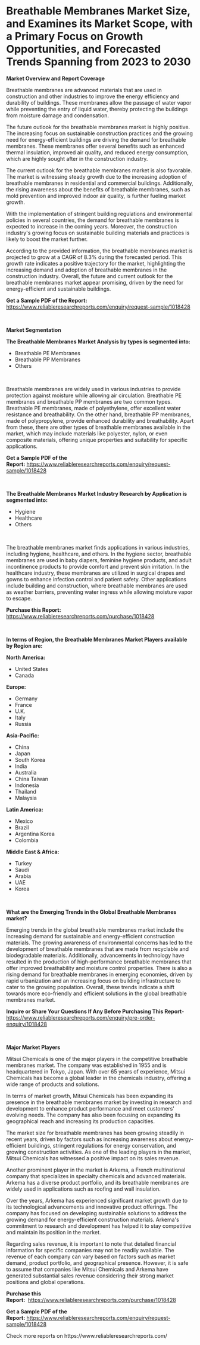 <p><h1>Breathable Membranes Market Size, and Examines its Market Scope, with a Primary Focus on Growth Opportunities, and Forecasted Trends Spanning from 2023 to 2030</h1></p><p><strong>Market Overview and Report Coverage</strong></p>
<p><p>Breathable membranes are advanced materials that are used in construction and other industries to improve the energy efficiency and durability of buildings. These membranes allow the passage of water vapor while preventing the entry of liquid water, thereby protecting the buildings from moisture damage and condensation.</p><p>The future outlook for the breathable membranes market is highly positive. The increasing focus on sustainable construction practices and the growing need for energy-efficient buildings are driving the demand for breathable membranes. These membranes offer several benefits such as enhanced thermal insulation, improved air quality, and reduced energy consumption, which are highly sought after in the construction industry.</p><p>The current outlook for the breathable membranes market is also favorable. The market is witnessing steady growth due to the increasing adoption of breathable membranes in residential and commercial buildings. Additionally, the rising awareness about the benefits of breathable membranes, such as mold prevention and improved indoor air quality, is further fueling market growth.</p><p>With the implementation of stringent building regulations and environmental policies in several countries, the demand for breathable membranes is expected to increase in the coming years. Moreover, the construction industry's growing focus on sustainable building materials and practices is likely to boost the market further.</p><p>According to the provided information, the breathable membranes market is projected to grow at a CAGR of 8.3% during the forecasted period. This growth rate indicates a positive trajectory for the market, highlighting the increasing demand and adoption of breathable membranes in the construction industry. Overall, the future and current outlook for the breathable membranes market appear promising, driven by the need for energy-efficient and sustainable buildings.</p></p>
<p><strong>Get a Sample PDF of the Report:</strong> <a href="https://www.reliableresearchreports.com/enquiry/request-sample/1018428">https://www.reliableresearchreports.com/enquiry/request-sample/1018428</a></p>
<p>&nbsp;</p>
<p><strong>Market Segmentation</strong></p>
<p><strong>The Breathable Membranes Market Analysis by types is segmented into:</strong></p>
<p><ul><li>Breathable PE Membranes</li><li>Breathable PP Membranes</li><li>Others</li></ul></p>
<p>&nbsp;</p>
<p><p>Breathable membranes are widely used in various industries to provide protection against moisture while allowing air circulation. Breathable PE membranes and breathable PP membranes are two common types. Breathable PE membranes, made of polyethylene, offer excellent water resistance and breathability. On the other hand, breathable PP membranes, made of polypropylene, provide enhanced durability and breathability. Apart from these, there are other types of breathable membranes available in the market, which may include materials like polyester, nylon, or even composite materials, offering unique properties and suitability for specific applications.</p></p>
<p><strong>Get a Sample PDF of the Report:</strong>&nbsp;<a href="https://www.reliableresearchreports.com/enquiry/request-sample/1018428">https://www.reliableresearchreports.com/enquiry/request-sample/1018428</a></p>
<p>&nbsp;</p>
<p><strong>The Breathable Membranes Market Industry Research by Application is segmented into:</strong></p>
<p><ul><li>Hygiene</li><li>Healthcare</li><li>Others</li></ul></p>
<p>&nbsp;</p>
<p><p>The breathable membranes market finds applications in various industries, including hygiene, healthcare, and others. In the hygiene sector, breathable membranes are used in baby diapers, feminine hygiene products, and adult incontinence products to provide comfort and prevent skin irritation. In the healthcare industry, these membranes are utilized in surgical drapes and gowns to enhance infection control and patient safety. Other applications include building and construction, where breathable membranes are used as weather barriers, preventing water ingress while allowing moisture vapor to escape.</p></p>
<p><strong>Purchase this Report:</strong>&nbsp; <a href="https://www.reliableresearchreports.com/purchase/1018428">https://www.reliableresearchreports.com/purchase/1018428</a></p>
<p>&nbsp;</p>
<p><strong>In terms of Region, the Breathable Membranes Market Players available by Region are:</strong></p>
<p>
    <p> <strong> North America: </strong>
        <ul>
            <li>United States</li>
            <li>Canada</li>
        </ul>
        </p> 
    <p> <strong> Europe: </strong>
        <ul>
            <li>Germany</li>
            <li>France</li>
            <li>U.K.</li>
            <li>Italy</li>
            <li>Russia</li>
        </ul>
        </p> 
    <p> <strong> Asia-Pacific: </strong>
        <ul>
            <li>China</li>
            <li>Japan</li>
            <li>South Korea</li>
            <li>India</li>
            <li>Australia</li>
            <li>China Taiwan</li>
            <li>Indonesia</li>
            <li>Thailand</li>
            <li>Malaysia</li>
        </ul>
        </p> 
    <p> <strong> Latin America: </strong>
        <ul>
            <li>Mexico</li>
            <li>Brazil</li>
            <li>Argentina Korea</li>
            <li>Colombia</li>
        </ul>
        </p> 
    <p> <strong> Middle East & Africa: </strong>
        <ul>
            <li>Turkey</li>
            <li>Saudi</li>
            <li>Arabia</li>
            <li>UAE</li>
            <li>Korea</li>
        </ul>
    </p>
    </p>
<p>&nbsp;</p>
<p><strong>What are the Emerging Trends in the Global Breathable Membranes market?</strong></p>
<p><p>Emerging trends in the global breathable membranes market include the increasing demand for sustainable and energy-efficient construction materials. The growing awareness of environmental concerns has led to the development of breathable membranes that are made from recyclable and biodegradable materials. Additionally, advancements in technology have resulted in the production of high-performance breathable membranes that offer improved breathability and moisture control properties. There is also a rising demand for breathable membranes in emerging economies, driven by rapid urbanization and an increasing focus on building infrastructure to cater to the growing population. Overall, these trends indicate a shift towards more eco-friendly and efficient solutions in the global breathable membranes market.</p></p>
<p><strong>Inquire or Share Your Questions If Any Before Purchasing This Report</strong>- <a href="https://www.reliableresearchreports.com/enquiry/pre-order-enquiry/1018428">https://www.reliableresearchreports.com/enquiry/pre-order-enquiry/1018428</a></p>
<p>&nbsp;</p>
<p><strong>Major Market Players</strong></p>
<p><p>Mitsui Chemicals is one of the major players in the competitive breathable membranes market. The company was established in 1955 and is headquartered in Tokyo, Japan. With over 65 years of experience, Mitsui Chemicals has become a global leader in the chemicals industry, offering a wide range of products and solutions.</p><p>In terms of market growth, Mitsui Chemicals has been expanding its presence in the breathable membranes market by investing in research and development to enhance product performance and meet customers' evolving needs. The company has also been focusing on expanding its geographical reach and increasing its production capacities.</p><p>The market size for breathable membranes has been growing steadily in recent years, driven by factors such as increasing awareness about energy-efficient buildings, stringent regulations for energy conservation, and growing construction activities. As one of the leading players in the market, Mitsui Chemicals has witnessed a positive impact on its sales revenue.</p><p>Another prominent player in the market is Arkema, a French multinational company that specializes in specialty chemicals and advanced materials. Arkema has a diverse product portfolio, and its breathable membranes are widely used in applications such as roofing and wall insulation.</p><p>Over the years, Arkema has experienced significant market growth due to its technological advancements and innovative product offerings. The company has focused on developing sustainable solutions to address the growing demand for energy-efficient construction materials. Arkema's commitment to research and development has helped it to stay competitive and maintain its position in the market.</p><p>Regarding sales revenue, it is important to note that detailed financial information for specific companies may not be readily available. The revenue of each company can vary based on factors such as market demand, product portfolio, and geographical presence. However, it is safe to assume that companies like Mitsui Chemicals and Arkema have generated substantial sales revenue considering their strong market positions and global operations.</p></p>
<p><strong>Purchase this Report:</strong>&nbsp;&nbsp;<a href="https://www.reliableresearchreports.com/purchase/1018428">https://www.reliableresearchreports.com/purchase/1018428</a></p>
<p></p>
<p><strong>Get a Sample PDF of the Report:</strong>&nbsp;<a href="https://www.reliableresearchreports.com/enquiry/request-sample/1018428">https://www.reliableresearchreports.com/enquiry/request-sample/1018428</a></p>
<p>Check more reports on https://www.reliableresearchreports.com/</p>